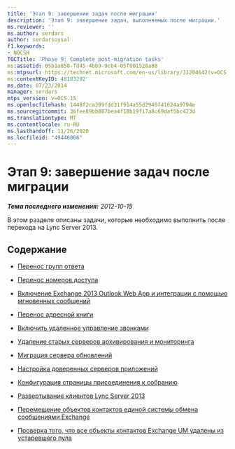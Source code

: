 ```yaml
---
title: 'Этап 9: завершение задач после миграции'
description: 'Этап 9: завершение задач, выполняемых после миграции.'
ms.reviewer: ''
ms.author: serdars
author: serdarsoysal
f1.keywords:
- NOCSH
TOCTitle: 'Phase 9: Complete post-migration tasks'
ms:assetid: 05b1a858-fd45-4bb9-9cb4-05f001528a88
ms:mtpsurl: https://technet.microsoft.com/en-us/library/JJ204642(v=OCS.15)
ms:contentKeyID: 48183292
ms.date: 07/23/2014
manager: serdars
mtps_version: v=OCS.15
ms.openlocfilehash: 1448f2ca399fdd31f914a55d2940f41624a9794e
ms.sourcegitcommit: 36fee89bb887bea4f18b19f17a8c69daf5bc423d
ms.translationtype: MT
ms.contentlocale: ru-RU
ms.lasthandoff: 11/26/2020
ms.locfileid: "49446866"
---
```

# <a name="phase-9-complete-post-migration-tasks"></a>Этап 9: завершение задач после миграции

<div data-xmlns="http://www.w3.org/1999/xhtml">

<div class="topic" data-xmlns="http://www.w3.org/1999/xhtml" data-msxsl="urn:schemas-microsoft-com:xslt" data-cs="https://msdn.microsoft.com/">

<div data-asp="https://msdn2.microsoft.com/asp">



</div>

<div id="mainSection">

<div id="mainBody">

<span> </span>

_**Тема последнего изменения:** 2012-10-15_

В этом разделе описаны задачи, которые необходимо выполнить после перехода на Lync Server 2013.

<div>

## <a name="in-this-section"></a>Содержание

  - [Перенос групп ответа](migrate-response-groups.md)

  - [Перенос номеров доступа](migrate-dial-in-access-numbers.md)

  - [Включение Exchange 2013 Outlook Web App и интеграции с помощью мгновенных сообщений](enable-exchange-2013-outlook-web-app-and-im-integration.md)

  - [Перенос адресной книги](migrate-address-book.md)

  - [Включить удаленное управление звонками](enable-remote-call-control.md)

  - [Удаление старых серверов архивирования и мониторинга](remove-legacy-archiving-and-monitoring-servers.md)

  - [Миграция сервера обновлений](migrate-mediation-server.md)

  - [Настройка доверенных серверов приложений](configure-trusted-application-servers.md)

  - [Конфигурация страницы присоединения к собранию](configure-the-meeting-join-page.md)

  - [Развертывание клиентов Lync Server 2013](deploy-lync-server-2013-clients.md)

  - [Перемещение объектов контактов единой системы обмена сообщениями Exchange](move-exchange-unified-messaging-contact-objects.md)

  - [Проверка того, что все объекты контактов Exchange UM удалены из устаревшего пула](verify-that-all-exchange-um-contact-objects-are-removed-from-the-legacy-pool.md)

</div>

</div>

<span> </span>

</div>

</div>

</div>

